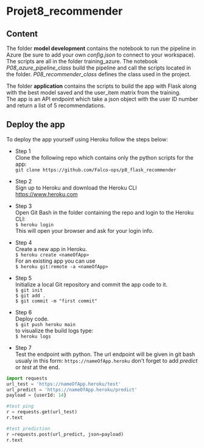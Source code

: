 # Projet8_recommender
## Content
The folder **model development** contains the notebook to run the pipeline in Azure (be sure to add your own *config.json* to connect to your workspace). The scripts are all in the folder training_azure. The notebook *P08_azure_pipeline_class* build the pipeline and call the scripts located in the folder. *P08_recommender_class* defines the class used in the project. 
  
The folder **application** contains the scripts to build the app with Flask along with the best model saved and the user_item matrix from the training.  
The app is an API endpoint which take a json object with the user ID number and return a list of 5 recommendations.

## Deploy the app
To deploy the app yourself using Heroku follow the steps below:  
* Step 1  
Clone the following repo which contains only the python scripts for the app:  
`git clone https://github.com/Falco-ops/p8_flask_recommender`  
  
 * Step 2  
 Sign up to Heroku and download the Heroku CLI <https://www.heroku.com>
 
 * Step 3  
 Open Git Bash in the folder containing the repo and login to the Heroku CLI:  
 `$ heroku login`  
 This will open your browser and ask for your login info.
 
 * Step 4  
 Create a new app in Heroku.  
 `$ heroku create <nameOfApp>`  
  For an existing app you can use  
 `$ heroku git:remote -a <nameOfApp>`
 
 * Step 5  
 Initialize a local Git repository and commit the app code to it.  
 `$ git init`  
 `$ git add .`  
 `$ git commit -m "first commit"`
 
 * Step 6  
 Deploy code.    
 `$ git push heroku main`  
 to visualize the build logs type:  
 `$ heroku logs`
 
 * Step 7  
 Test the endpoint with python.
 The url endpoint will be given in git bash usualy in this form: `https://nameOfApp.heroku`
 don't forget to add *predict* or *test* at the end.
 ```python
 import requests
 url_test = 'https://nameOfApp.heroku/test'
 url_predict = 'https://nameOfApp.heroku/predict'
 payload = {userId: 14}
 
 #test ping
 r = requests.get(url_test)
 r.text
 
 #test prediction
 r =requests.post(url_predict, json=payload)
 r.text
 ```
 
 
 
 
